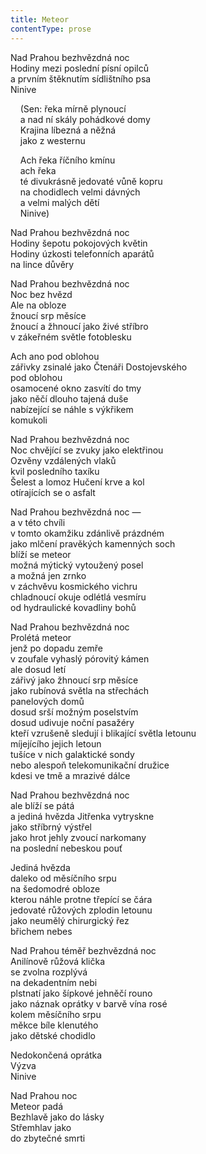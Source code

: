 ```yaml
---
title: Meteor
contentType: prose
---
```


<section>

Nad Prahou bezhvězdná noc  
Hodiny mezi poslední písní opilců  
a prvním štěknutím sídlištního psa  
Ninive

    (Sen: řeka mírně plynoucí  
    a nad ní skály pohádkové domy  
    Krajina líbezná a něžná  
    jako z westernu

    Ach řeka říčního kmínu  
    ach řeka  
    té divukrásně jedovaté vůně kopru  
    na chodidlech velmi dávných  
    a velmi malých dětí  
    Ninive)

Nad Prahou bezhvězdná noc  
Hodiny šepotu pokojových květin  
Hodiny úzkosti telefonních aparátů  
na lince důvěry

Nad Prahou bezhvězdná noc  
Noc bez hvězd  
Ale na obloze  
žnoucí srp měsíce  
žnoucí a žhnoucí jako živé stříbro  
v zákeřném světle fotoblesku

Ach ano pod oblohou  
zářivky zsinalé jako Čtenáři Dostojevského  
pod oblohou  
osamocené okno zasvítí do tmy  
jako něčí dlouho tajená duše  
nabízející se náhle s výkřikem  
komukoli

Nad Prahou bezhvězdná noc  
Noc chvějící se zvuky jako elektřinou  
Ozvěny vzdálených vlaků  
kvil posledního taxíku  
Šelest a lomoz Hučení krve a kol  
otírajících se o asfalt

Nad Prahou bezhvězdná noc —  
a v této chvíli  
v tomto okamžiku zdánlivě prázdném  
jako mlčení pravěkých kamenných soch  
blíží se meteor  
možná mýtický vytoužený posel  
a možná jen zrnko  
v záchvěvu kosmického vichru  
chladnoucí okuje odlétlá vesmíru  
od hydraulické kovadliny bohů

Nad Prahou bezhvězdná noc  
Prolétá meteor  
jenž po dopadu zemře  
v zoufale vyhaslý pórovitý kámen  
ale dosud letí  
zářivý jako žhnoucí srp měsíce  
jako rubínová světla na střechách  
panelových domů  
dosud srší možným poselstvím  
dosud udivuje noční pasažéry  
kteří vzrušeně sledují i blikající světla letounu  
míjejícího jejich letoun  
tušíce v nich galaktické sondy  
nebo alespoň telekomunikační družice  
kdesi ve tmě a mrazivé dálce

Nad Prahou bezhvězdná noc  
ale blíží se pátá  
a jediná hvězda Jitřenka vytryskne  
jako stříbrný výstřel  
jako hrot jehly zvoucí narkomany  
na poslední nebeskou pouť

Jediná hvězda  
daleko od měsíčního srpu  
na šedomodré obloze  
kterou náhle protne třepící se čára  
jedovaté růžových zplodin letounu  
jako neumělý chirurgický řez  
břichem nebes

Nad Prahou téměř bezhvězdná noc  
Anilínově růžová klička  
se zvolna rozplývá  
na dekadentním nebi  
plstnatí jako šípkové jehněčí rouno  
jako náznak oprátky v barvě vína rosé  
kolem měsíčního srpu  
měkce bíle klenutého  
jako dětské chodidlo

Nedokončená oprátka  
Výzva  
Ninive

Nad Prahou noc  
Meteor padá  
Bezhlavě jako do lásky  
Střemhlav jako  
do zbytečné smrti

</section>
